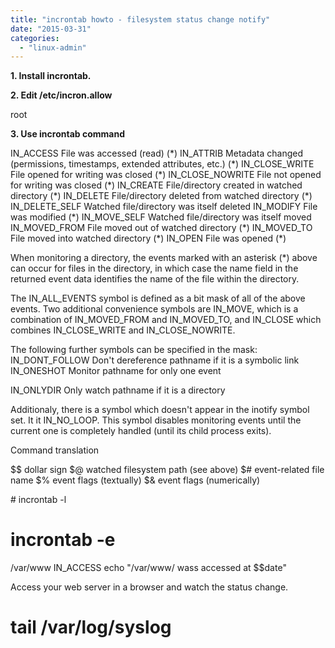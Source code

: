 ```yaml
---
title: "incrontab howto - filesystem status change notify"
date: "2015-03-31"
categories: 
  - "linux-admin"
---
```


**1\. Install incrontab.**

**2\. Edit /etc/incron.allow**

root

**3\. Use incrontab command**

<path> <mask> <command>
IN\_ACCESS File was accessed (read) (\*)
IN\_ATTRIB Metadata changed (permissions, timestamps, extended attributes, etc.) (\*)
IN\_CLOSE\_WRITE File opened for writing was closed (\*)
IN\_CLOSE\_NOWRITE File not opened for writing was closed (\*)
IN\_CREATE File/directory created in watched directory (\*)
IN\_DELETE File/directory deleted from watched directory (\*)
IN\_DELETE\_SELF Watched file/directory was itself deleted
IN\_MODIFY File was modified (\*)
IN\_MOVE\_SELF Watched file/directory was itself moved
IN\_MOVED\_FROM File moved out of watched directory (\*)
IN\_MOVED\_TO File moved into watched directory (\*)
IN\_OPEN File was opened (\*)

When monitoring a directory, the events marked with an asterisk (\*) above can occur for files in the directory, in which case the name field in the returned event data identifies the name of the file within the directory.

The IN\_ALL\_EVENTS symbol is defined as a bit mask of all of the above events. Two additional convenience symbols are IN\_MOVE, which is a combination of IN\_MOVED\_FROM and IN\_MOVED\_TO, and IN\_CLOSE which combines IN\_CLOSE\_WRITE and IN\_CLOSE\_NOWRITE.

The following further symbols can be specified in the mask:
IN\_DONT\_FOLLOW Don't dereference pathname if it is a symbolic link
IN\_ONESHOT Monitor pathname for only one event

IN\_ONLYDIR Only watch pathname if it is a directory

Additionaly, there is a symbol which doesn't appear in the inotify symbol set. It it IN\_NO\_LOOP. This symbol disables monitoring events until the current one is completely handled (until its child process exits). 

Command translation

$$   dollar sign
$@   watched filesystem path (see above)
$#   event-related file name
$%   event flags (textually)
$&   event flags (numerically)

\# incrontab -l
# incrontab -e
/var/www IN\_ACCESS echo "/var/www/ wass accessed at $$date"

Access your web server in a browser and watch the status change.
# tail /var/log/syslog
